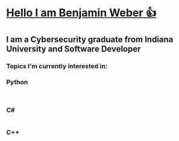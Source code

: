 # [Hello I am Benjamin Weber :+1:](https://www.weberben.com)

## I am a Cybersecurity graduate from Indiana University and Software Developer

### Topics I'm currently interested in: 

### Python
```
    
```

### C#
```

```

### C++
```

```

<!--
**kerenin95/kerenin95** is a ✨ _special_ ✨ repository because its `README.md` (this file) appears on your GitHub profile.

Here are some ideas to get you started:

- 🔭 I’m currently working on ...
- 🌱 I’m currently learning ...
- 👯 I’m looking to collaborate on ...
- 🤔 I’m looking for help with ...
- 💬 Ask me about ...
- 📫 How to reach me: ...
- 😄 Pronouns: ...
- ⚡ Fun fact: ...
-->
